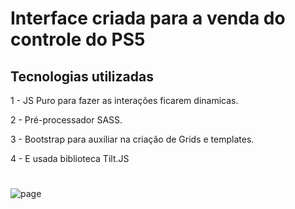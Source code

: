 # Interface criada para a venda do controle do PS5


## Tecnologias utilizadas

1 - JS Puro para fazer as interações ficarem dinamicas.

2 - Pré-processador SASS.

3 - Bootstrap para auxiliar na criação de Grids e templates.

4 - E usada biblioteca Tilt.JS
#

![page](https://user-images.githubusercontent.com/57501971/160376938-a28bb6d1-b1a5-4a97-9427-4920e5149c7c.png)
